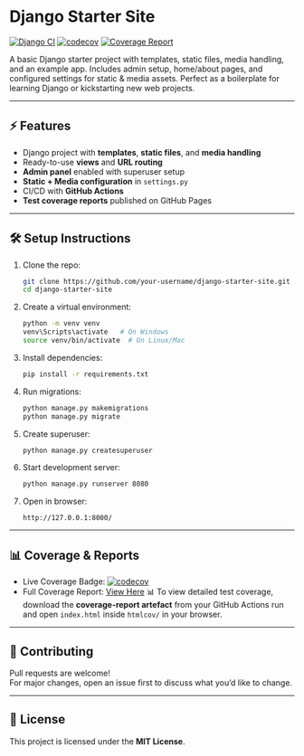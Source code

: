 # Django Starter Site

[![Django CI](https://github.com/sambit-04/django-starter-site/actions/workflows/django.yml/badge.svg)](https://github.com/sambit-04/django-starter-site/actions/workflows/django.yml)
[![codecov](https://codecov.io/gh/sambit-04/django-starter-site/branch/main/graph/badge.svg)](https://codecov.io/gh/sambit-04/django-starter-site)
[![Coverage Report](https://img.shields.io/badge/coverage-report-blue)](https://sambit-04.github.io/django-starter-site/coverage/)

A basic Django starter project with templates, static files, media handling, and an example app. Includes admin setup, home/about pages, and configured settings for static & media assets. Perfect as a boilerplate for learning Django or kickstarting new web projects.

---

## ⚡ Features
- Django project with **templates**, **static files**, and **media handling**
- Ready-to-use **views** and **URL routing**
- **Admin panel** enabled with superuser setup
- **Static + Media configuration** in `settings.py`
- CI/CD with **GitHub Actions**
- **Test coverage reports** published on GitHub Pages

---

## 🛠️ Setup Instructions

1. Clone the repo:
   ```bash
   git clone https://github.com/your-username/django-starter-site.git
   cd django-starter-site
   ```
   
2. Create a virtual environment:
   ```bash
   python -m venv venv
   venv\Scripts\activate   # On Windows
   source venv/bin/activate  # On Linux/Mac
   ```
3. Install dependencies:
   ```bash
   pip install -r requirements.txt
   ```

4. Run migrations:
   ```bash
   python manage.py makemigrations
   python manage.py migrate
   ```

5. Create superuser:
   ```bash
   python manage.py createsuperuser
   ```

6. Start development server:
   ```bash
   python manage.py runserver 8080
   ```

7. Open in browser:

   `http://127.0.0.1:8000/`

---

## 📊 Coverage & Reports
- Live Coverage Badge: [![codecov](https://codecov.io/gh/sambit-04/django-starter-site/branch/main/graph/badge.svg)](https://codecov.io/gh/sambit-04/django-starter-site)
- Full Coverage Report: [View Here](https://sambit-04.github.io/django-starter-site/coverage/)
📊 To view detailed test coverage, download the **coverage-report artefact** from your GitHub Actions run and open `index.html` inside `htmlcov/` in your browser.


---

## 🤝 Contributing
Pull requests are welcome!  
For major changes, open an issue first to discuss what you’d like to change.

---

## 📜 License
This project is licensed under the **MIT License**.
